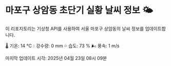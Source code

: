 
# 마포구 상암동 초단기 실황 날씨 정보 🌤️

이 리포지토리는 기상청 API를 사용하여 서울 마포구 상암동의 날씨 정보를 업데이트합니다. 

🌡️ 기온: 14 ℃
💧 강수량: 0 mm
💦 습도: 73 %
🌬️ 풍속: 1 m/s

마지막 업데이트 시각: 2025년 04월 23일 08시 09분    
